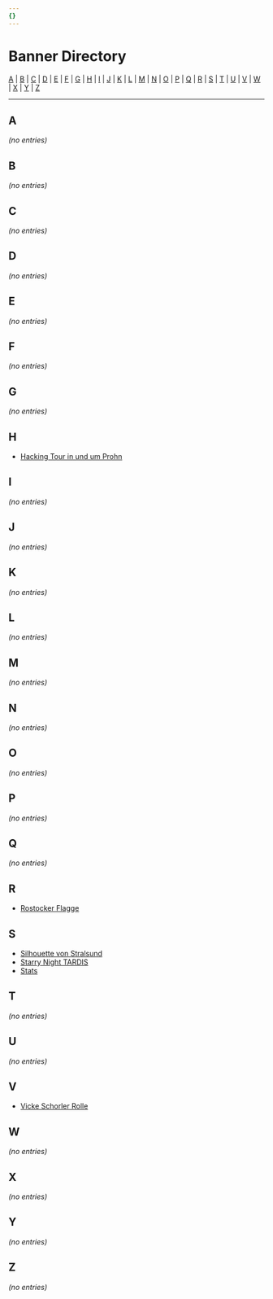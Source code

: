```yaml
---
{}
---
```

# Banner Directory

[A](#a) | [B](#b) | [C](#c) | [D](#d) | [E](#e) | [F](#f) | [G](#g) | [H](#h) | [I](#i) | [J](#j) | [K](#k) | [L](#l) | [M](#m) | [N](#n) | [O](#o) | [P](#p) | [Q](#q) | [R](#r) | [S](#s) | [T](#t) | [U](#u) | [V](#v) | [W](#w) | [X](#x) | [Y](#y) | [Z](#z)


---

## A

_(no entries)_

## B

_(no entries)_

## C

_(no entries)_

## D

_(no entries)_

## E

_(no entries)_

## F

_(no entries)_

## G

_(no entries)_

## H

- [Hacking Tour in und um Prohn](./3_hacking-tour-in-und-um-prohn_2015/)

## I

_(no entries)_

## J

_(no entries)_

## K

_(no entries)_

## L

_(no entries)_

## M

_(no entries)_

## N

_(no entries)_

## O

_(no entries)_

## P

_(no entries)_

## Q

_(no entries)_

## R

- [Rostocker Flagge](./1_rostocker-flagge_2015/)

## S

- [Silhouette von Stralsund](./5_silhouette-von-stralsund_2015/)
- [Starry Night TARDIS](./4_starry-night-tardis_2015/)
- [Stats](./stats/)

## T

_(no entries)_

## U

_(no entries)_

## V

- [Vicke Schorler Rolle](./2_vicke-schorler-rolle_2015/)

## W

_(no entries)_

## X

_(no entries)_

## Y

_(no entries)_

## Z

_(no entries)_
